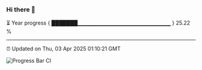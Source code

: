 ### Hi there 👋

⏳ Year progress { ███████▁▁▁▁▁▁▁▁▁▁▁▁▁▁▁▁▁▁▁▁▁▁▁ } 25.22 %

---

⏰ Updated on Thu, 03 Apr 2025 01:10:21 GMT

![Progress Bar CI](https://github.com/liununu/liununu/workflows/Progress%20Bar%20CI/badge.svg)
